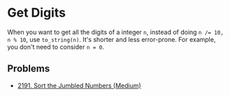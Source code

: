 # Get Digits

When you want to get all the digits of a integer `n`, instead of doing `n /= 10, n % 10`, use `to_string(n)`. It's shorter and less error-prone. For example, you don't need to consider `n = 0`.

## Problems

* [2191. Sort the Jumbled Numbers (Medium)](https://leetcode.com/problems/sort-the-jumbled-numbers/)